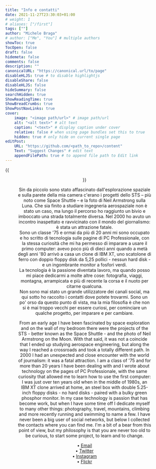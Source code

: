```yaml
---
title: "Info e contatti"
date: 2021-11-27T23:30:03+01:00
# weight: 1
# aliases: ["/first"]
tags: [""]
author: "Michele Braga"
# author: ["Me", "You"] # multiple authors
showToc: true
TocOpen: false
draft: false
hidemeta: false
comments: false
description: ""
canonicalURL: "https://canonical.url/to/page"
disableHLJS: true # to disable highlightjs
disableShare: false
disableHLJS: false
hideSummary: false
searchHidden: true
ShowReadingTime: true
ShowBreadCrumbs: true
ShowPostNavLinks: true
cover:
    image: "<image path/url>" # image path/url
    alt: "<alt text>" # alt text
    caption: "<text>" # display caption under cover
    relative: false # when using page bundles set this to true
    hidden: true # only hide on current single page
editPost:
    URL: "https://github.com/<path_to_repo>/content"
    Text: "Suggest Changes" # edit text
    appendFilePath: true # to append file path to Edit link
---
```


{{<figure src="/img/avatar-2.png" width="200" align="center" title="MB">}}

Sin da piccolo sono stato affascinato dall'esplorazione spaziale e sulla parete della mia camera c'erano i progetti dello STS – più noto come Space Shuttle – e la foto di Neil Armstrong sulla Luna. Che sia finito a studiare ingegneria aerospaziale non è stato un caso, ma lungo il percorso ho raggiunto un bivio e imboccato una strada totalmente diversa. Nel 2000 ho avuto un incontro inaspettato e ravvicinato con il mondo del giornalismo: è stata un attrazione fatale.  
Sono un classe '75 e ormai da più di 20 anni mi sono occupato e ho scritto di tecnologia sulle pagine di PC Professionale, con la stessa curiosità che mi ha permesso di imparare a usare il primo computer: avevo poco più di dieci anni quando a metà degli anni '80 arrivò a casa un clone di IBM XT, uno scatolone di ferro con doppio floppy disk da 5,25 pollici - nessun hard disk - e un ingombrante monitor a fosfori verdi.  
La tecnologia è la passione diventata lavoro, ma quando posso mi piace dedicarmi a molte altre cose: fotografia, viaggi, montagna, arrampicata e più di recente la corsa e il nuoto per citarne qualcuna.  
Non sono mai stato un grande utilizzatore dei canali social, ma qui sotto ho raccolto i contatti dove potete trovarmi. Sono un po' orso da questo punto di vista, ma la mia filosofia è che non si è mai troppo vecchi per essere curiosi, per cominciare un qualche progetto, per imparare e per cambiare.

From an early age I have been fascinated by space exploration and on the wall of my bedroom there were the projects of the STS - better known as the Space Shuttle - and the photo of Neil Armstrong on the Moon. With that said, it was not a coincide that I ended up studying aerospace engineering, but along the way I reached a crossroads and took a totally different path. In 2000 I had an unexpected and close encounter with the world of journalism: it was a fatal attraction.
I am a class of '75 and for more than 20 years I have been dealing with and I wrote about technology on the pages of PC Professionale, with the same curiosity that allowed me to learn how to use the first computer: I was just over ten years old when in the middle of 1980s, an IBM XT clone arrived at home, an steel box with double 5.25-inch floppy disks - no hard disks - paired with a bulky green phosphor monitor.
In my case technology is passion that has become work, but when I have some time off I dedicate myself to many other things: photography, travel, mountains, climbing and more recently running and swimming to name a few.
I have never been a big user of social networks, but below I collected the contacts where you can find me.  I'm a bit of a bear from this point of view, but my philosophy is that you are never too old to be curious, to start some project, to learn and to change.

• [Email](mailto:mikbraga.net@gmail.com)  
• [Twitter](https://twitter.com/mikbraga)  
• [Instagram](https://instagram.com/mikbraga75)   
• [Flickr](https://www.flickr.com/photos/193876009@N08/)